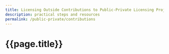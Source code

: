 ```yaml
---
title: Licensing Outside Contributions to Public-Private Licensing Projects
description: practical steps and resources
permalink: /public-private/contributions
---
```


# {{page.title}}

<!-- TODO -->
